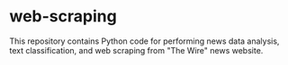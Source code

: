 # web-scraping
This repository contains Python code for performing news data analysis, text classification, and web scraping from "The Wire" news website.

